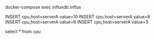 docker-compose exec influxdb influx

INSERT cpu,host=serverA value=10
INSERT cpu,host=serverA value=8
INSERT cpu,host=serverA value=6
INSERT cpu,host=serverA value=3

select * from cpu